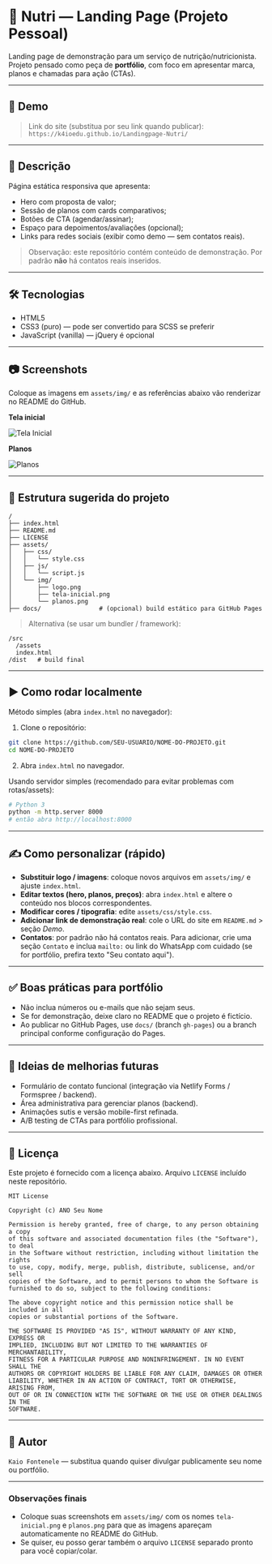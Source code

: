 # 🍏 Nutri — Landing Page (Projeto Pessoal)

Landing page de demonstração para um serviço de nutrição/nutricionista. Projeto pensado como peça de **portfólio**, com foco em apresentar marca, planos e chamadas para ação (CTAs).

---

## 🔖 Demo

> Link do site (substitua por seu link quando publicar):
> `https://k4ioedu.github.io/Landingpage-Nutri/`


---

## 🧩 Descrição

Página estática responsiva que apresenta:

* Hero com proposta de valor;
* Sessão de planos com cards comparativos;
* Botões de CTA (agendar/assinar);
* Espaço para depoimentos/avaliações (opcional);
* Links para redes sociais (exibir como demo — sem contatos reais).

> Observação: este repositório contém conteúdo de demonstração. Por padrão **não** há contatos reais inseridos.

---

## 🛠 Tecnologias

* HTML5
* CSS3 (puro) — pode ser convertido para SCSS se preferir
* JavaScript (vanilla) — jQuery é opcional

---

## 📷 Screenshots

Coloque as imagens em `assets/img/` e as referências abaixo vão renderizar no README do GitHub.

**Tela inicial**

![Tela Inicial](assets/img/tela-inicial.png)

**Planos**

![Planos](assets/img/planos.png)

---

## 📁 Estrutura sugerida do projeto

```
/
├── index.html
├── README.md
├── LICENSE
├── assets/
│   ├── css/
│   │   └── style.css
│   ├── js/
│   │   └── script.js
│   └── img/
│       ├── logo.png
│       ├── tela-inicial.png
│       └── planos.png
├── docs/                # (opcional) build estático para GitHub Pages
```

> Alternativa (se usar um bundler / framework):

```
/src
  /assets
  index.html
/dist   # build final
```

---

## ▶ Como rodar localmente

Método simples (abra `index.html` no navegador):

1. Clone o repositório:

```bash
git clone https://github.com/SEU-USUARIO/NOME-DO-PROJETO.git
cd NOME-DO-PROJETO
```

2. Abra `index.html` no navegador.

Usando servidor simples (recomendado para evitar problemas com rotas/assets):

```bash
# Python 3
python -m http.server 8000
# então abra http://localhost:8000
```

---

## ✍️ Como personalizar (rápido)

* **Substituir logo / imagens**: coloque novos arquivos em `assets/img/` e ajuste `index.html`.
* **Editar textos (hero, planos, preços)**: abra `index.html` e altere o conteúdo nos blocos correspondentes.
* **Modificar cores / tipografia**: edite `assets/css/style.css`.
* **Adicionar link de demonstração real**: cole o URL do site em `README.md` > seção *Demo*.
* **Contatos**: por padrão não há contatos reais. Para adicionar, crie uma seção `Contato` e inclua `mailto:` ou link do WhatsApp com cuidado (se for portfólio, prefira texto "Seu contato aqui").

---

## ✅ Boas práticas para portfólio

* Não inclua números ou e-mails que não sejam seus.
* Se for demonstração, deixe claro no README que o projeto é fictício.
* Ao publicar no GitHub Pages, use `docs/` (branch `gh-pages`) ou a branch principal conforme configuração do Pages.

---

## 🧭 Ideias de melhorias futuras

* Formulário de contato funcional (integração via Netlify Forms / Formspree / backend).
* Área administrativa para gerenciar planos (backend).
* Animações sutis e versão mobile-first refinada.
* A/B testing de CTAs para portfólio profissional.

---

## 📜 Licença

Este projeto é fornecido com a licença abaixo. Arquivo `LICENSE` incluído neste repositório.

```
MIT License

Copyright (c) ANO Seu Nome

Permission is hereby granted, free of charge, to any person obtaining a copy
of this software and associated documentation files (the "Software"), to deal
in the Software without restriction, including without limitation the rights
to use, copy, modify, merge, publish, distribute, sublicense, and/or sell
copies of the Software, and to permit persons to whom the Software is
furnished to do so, subject to the following conditions:

The above copyright notice and this permission notice shall be included in all
copies or substantial portions of the Software.

THE SOFTWARE IS PROVIDED "AS IS", WITHOUT WARRANTY OF ANY KIND, EXPRESS OR
IMPLIED, INCLUDING BUT NOT LIMITED TO THE WARRANTIES OF MERCHANTABILITY,
FITNESS FOR A PARTICULAR PURPOSE AND NONINFRINGEMENT. IN NO EVENT SHALL THE
AUTHORS OR COPYRIGHT HOLDERS BE LIABLE FOR ANY CLAIM, DAMAGES OR OTHER
LIABILITY, WHETHER IN AN ACTION OF CONTRACT, TORT OR OTHERWISE, ARISING FROM,
OUT OF OR IN CONNECTION WITH THE SOFTWARE OR THE USE OR OTHER DEALINGS IN THE
SOFTWARE.
```

---

## 👤 Autor

`Kaio Fontenele` — substitua quando quiser divulgar publicamente seu nome ou portfólio.

---

### Observações finais

* Coloque suas screenshots em `assets/img/` com os nomes `tela-inicial.png` e `planos.png` para que as imagens apareçam automaticamente no README do GitHub.
* Se quiser, eu posso gerar também o arquivo `LICENSE` separado pronto para você copiar/colar.
